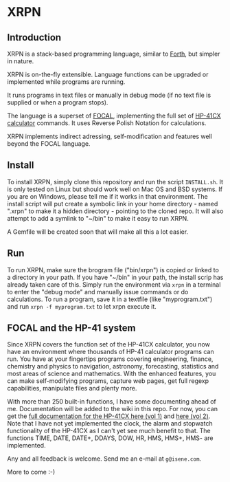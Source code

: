 # XRPN

## Introduction

XRPN is a stack-based programming language, similar to [Forth](https://en.wikipedia.org/wiki/Forth_(programming_language)), but simpler in nature.

XRPN is on-the-fly extensible. Language functions can be upgraded or implemented while programs are running.

It runs programs in text files or manually in debug mode (if no text file is supplied or when a program stops).

The language is a superset of [FOCAL](https://www.hpmuseum.org/prog/hp41prog.htm), implementing the full set of [HP-41CX calculator](https://www.hpmuseum.org/hp41.htm) commands. It uses Reverse Polish Notation for calculations.

XRPN implements indirect adressing, self-modification and features well beyond the FOCAL language.

## Install

To install XRPN, simply clone this repository and run the script `INSTALL.sh`. It is only tested on Linux but should work well on Mac OS and BSD systems. If you are on Windows, please tell me if it works in that environment. The install script will put create a symbolic link in your home directory - named ".xrpn" to make it a hidden directory - pointing to the cloned repo. It will also attempt to add a symlink to "~/bin" to make it easy to run XRPN.

A Gemfile will be created soon that will make all this a lot easier.

## Run

To run XRPN, make sure the brogram file ("bin/xrpn") is copied or linked to a directory in your path. If you have "~/bin" in your path, the install scrip has already taken care of this. Simply run the environment via `xrpn` in a terminal to enter the "debug mode" and manually issue commands or do calculations. To run a program, save it in a textfile (like "myprogram.txt") and run `xrpn -f myprogram.txt` to let xrpn execute it. 

## FOCAL and the HP-41 system

Since XRPN covers the function set of the HP-41CX calculator, you now have an environment where thousands of HP-41 calculator programs can run. You have at your fingertips programs covering engineering, finance, chemistry and physics to navigation, astronomy, forecasting, statistics and most areas of science and mathematics. With the enhanced features, you can make self-modifying programs, capture web pages, get full regexp capabilities, manipulate files and plenty more.

With more than 250 built-in functions, I have some documenting ahead of me. Documentation will be added to the wiki in this repo. For now, you can get the [full documentation for the HP-41CX here (vol 1)](extra/HP-41CX_OwnersManualVol1.pdf) and [here (vol 2)](extra/HP-41CX_OwnersManualVol1.pdf). Note that I have not yet implemented the clock, the alarm and stopwatch functionality of the HP-41CX as I can't yet see much benefit to that. The functions TIME, DATE, DATE+, DDAYS, DOW, HR, HMS, HMS+, HMS- are implemented.

Any and all feedback is welcome. Send me an e-mail at `g@isene.com`.

More to come :-)

